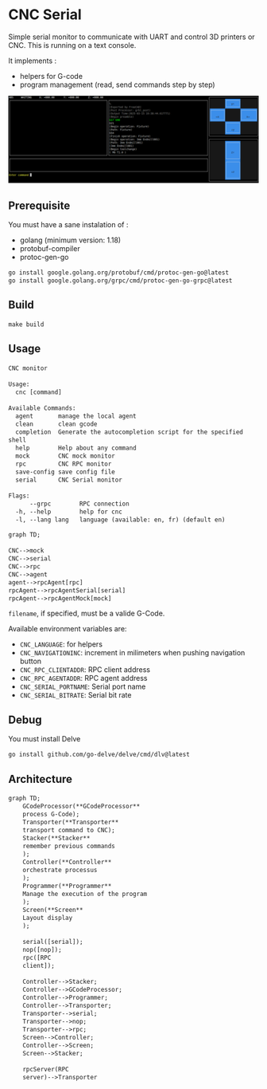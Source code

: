 # CNC Serial

Simple serial monitor to communicate with UART and control 3D printers or CNC. This is running on a text console.

It implements :
* helpers for G-code
* program management (read, send commands step by step)

![screen.png](screen.png "example")



## Prerequisite

You must have a sane instalation of :
* golang (minimum version: 1.18)
* protobuf-compiler
* protoc-gen-go

```
go install google.golang.org/protobuf/cmd/protoc-gen-go@latest 
go install google.golang.org/grpc/cmd/protoc-gen-go-grpc@latest
```

## Build

```
make build
```

## Usage

```
CNC monitor

Usage:
  cnc [command]

Available Commands:
  agent       manage the local agent
  clean       clean gcode
  completion  Generate the autocompletion script for the specified shell
  help        Help about any command
  mock        CNC mock monitor
  rpc         CNC RPC monitor
  save-config save config file
  serial      CNC Serial monitor

Flags:
      --grpc        RPC connection
  -h, --help        help for cnc
  -l, --lang lang   language (available: en, fr) (default en)
```

```mermaid
graph TD;

CNC-->mock
CNC-->serial
CNC-->rpc
CNC-->agent
agent-->rpcAgent[rpc]
rpcAgent-->rpcAgentSerial[serial]
rpcAgent-->rpcAgentMock[mock]

```


`filename`, if specified, must be a valide G-Code.

Available environment variables are:
* `CNC_LANGUAGE`: for helpers
* `CNC_NAVIGATIONINC`: increment in milimeters when pushing navigation button 
* `CNC_RPC_CLIENTADDR`: RPC client address
* `CNC_RPC_AGENTADDR`: RPC agent address
* `CNC_SERIAL_PORTNAME`: Serial port name
* `CNC_SERIAL_BITRATE`: Serial bit rate

## Debug

You must install Delve

```
go install github.com/go-delve/delve/cmd/dlv@latest
```

## Architecture

```mermaid
graph TD;
    GCodeProcessor(**GCodeProcessor**
    process G-Code);
    Transporter(**Transporter**
    transport command to CNC);
    Stacker(**Stacker**
    remember previous commands
    );
    Controller(**Controller**
    orchestrate processus
    );
    Programmer(**Programmer**
    Manage the execution of the program
    );
    Screen(**Screen**
    Layout display
    );

    serial([serial]);
    nop([nop]);
    rpc([RPC
    client]);

    Controller-->Stacker;
    Controller-->GCodeProcessor;
    Controller-->Programmer;
    Controller-->Transporter;
    Transporter-->serial;
    Transporter-->nop;
    Transporter-->rpc;
    Screen-->Controller;
    Controller-->Screen;
    Screen-->Stacker;

    rpcServer(RPC
    server)-->Transporter
```
